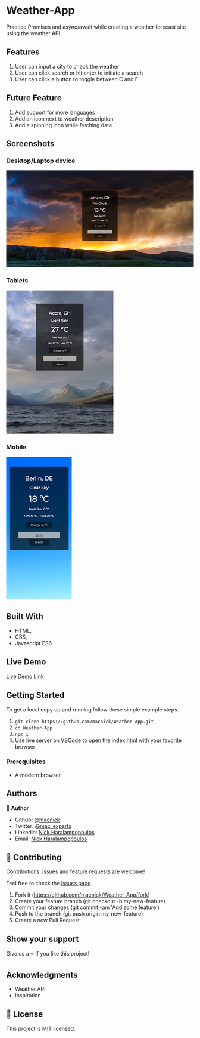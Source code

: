 # Weather-App

Practice Promises and async/await while creating a weather forecast site using the weather API.

## Features

1. User can input a city to check the weather
2. User can click search or hit enter to initiate a search
3. User can click a button to toggle between C and F

## Future Feature

1. Add support for more languages
2. Add an icon next to weather description
3. Add a spinning icon while fetching data

## Screenshots

### Desktop/Laptop device

<img src="/dist/img/iMac.jpg" alt="">

### Tablets

<img src="/dist/img/iPad.jpg" alt="">

### Mobile

<img src="/dist/img/iPhone.jpg" alt="">

## Built With

- HTML,
- CSS,
- Javascript ES6

## Live Demo

[Live Demo Link](https://macnick.github.io/weather-app/)

## Getting Started

To get a local copy up and running follow these simple example steps.

1. `git clone https://github.com/macnick/Weather-App.git`
2. `cd Weather-App`
3. `npm i`
4. Use live server on VSCode to open the index.html with your favorite browser

### Prerequisites

- A modern browser

## Authors

👤 **Author**

- Github: [@macnick](https://github.com/macnick)
- Twitter: [@mac_experts](https://twitter.com/mac_experts)
- Linkedin: [Nick Haralampopoulos](https://www.linkedin.com/in/nick-haralampopoulos/)
- Email: [Nick Haralampopoulos](mac.expert.nick@gmail.com)

## 🤝 Contributing

Contributions, issues and feature requests are welcome!

Feel free to check the [issues page](https://github.com/macnick/Weather-App/issues).

1. Fork it (https://github.com/macnick/Weather-App/fork)
2. Create your feature branch (git checkout -b my-new-feature)
3. Commit your changes (git commit -am 'Add some feature')
4. Push to the branch (git push origin my-new-feature)
5. Create a new Pull Request

## Show your support

Give us a ⭐️ if you like this project!

## Acknowledgments

- Weather API
- Inspiration

## 📝 License

This project is [MIT](lic.url) licensed.
